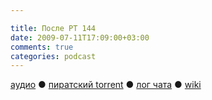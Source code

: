 ```yaml
---

title: После РТ 144
date: 2009-07-11T17:09:00+03:00
comments: true
categories: podcast
---
```

[аудио](http://cdn.radio-t.com/rt144post.mp3) ● [пиратский torrent](http://pirates.radio-t.com/torrents/rt144post.mp3.torrent) ● [лог чата](http://chat.radio-t.com/logs/radio-t-144.html) ● [wiki](http://wiki.radio-t.com/%D0%9F%D0%BE%D1%81%D0%BB%D0%B5_%D0%A0%D0%A2_144)<audio src="http://cdn.radio-t.com/rt144post.mp3" preload="none">
